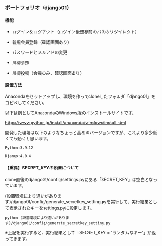 ### ポートフォリオ（django01）

#### 機能

- ログイン＆ログアウト（ログイン後遷移前のパスのリダイレクト）

- 新規会員登録（確認画面あり）

- パスワードとメルアドの変更

- 川柳参照

- 川柳投稿（会員のみ、確認画面あり）

#### 設置方法

Anacondaをセットアップし、環境を作ってcloneしたフォルダ「django01」をコピペしてください。

以下は例としてAnacondaのWindows版のインストールサイトです。

https://www.python.jp/install/anaconda/windows/install.html


開発した環境は以下のようなちょっと高めのバージョンですが、これより多少低くても動くと思います。

    Python:3.9.12

    Django:4.0.4        
  
#### 【重要】SECRET_KEYの設置について
clone直後のdjango01/config/settings.pyにある「SECRET_KEY」は空白となっています。

(設置環境により違いがあります)/django01/config/generate_secretkey_setting.pyを実行して、実行結果として表示されたキーをsettings.pyに設定します。

```python (設置環境により違いがあります)/django01/config/generate_secretkey_setting.py```

※上記を実行すると、実行結果として「SECRET_KEY = 'ランダムなキー'」が返ってきます。
